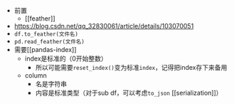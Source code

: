 - 前置
  - [[feather]]
- https://blog.csdn.net/qq_32830061/article/details/103070051
- `df.to_feather(文件名)`
- `pd.read_feather(文件名)`
- 需要[[pandas-index]]
  - index是标准的（0开始整数）
    - 所以可能需要`reset_index()`变为标准`index`，记得把index存下来备用
  - column
    - 名是字符串
    - 内容是标准类型（对于sub df，可以考虑`to_json` [[serialization]]）